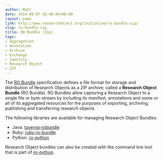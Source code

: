 ```yaml
---
author: Matt
date: 2014-08-07 16:48:04+00:00
layout: page
link: http://www.researchobject.org/initiative/ro-bundle-zip/
slug: ro-bundle-zip
title: RO Bundle (Zip)
tags:
- Aggregation
- Annotation
- Archive
- Exchange
- Identity
- Research Object
- ZIP
---
```


The [RO Bundle](https://w3id.org/bundle) specification defines a file format for storage and distribution of Research Objects as a ZIP archive; called a **Research Object Bundle** (RO Bundle). RO Bundles allow capturing a Research Object to a single file or byte-stream by including its manifest, annotations and some or all of its aggregated resources for the purposes of exporting, archiving, publishing and transferring research objects.

The following libraries are available for managing Research Object Bundles:

  * Java: [taverna-robundle](https://github.com/apache/incubator-taverna-language/tree/master/taverna-robundle)
  * Ruby: [ruby-ro-bundle](https://github.com/myGrid/ruby-ro-bundle)
  * Python: [ro-python](https://github.com/researchobject/ro-python)

Research Object bundles can also be created with the command line tool that is part of [ro-python](https://github.com/researchobject/ro-python).

